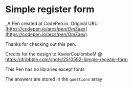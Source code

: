 # Simple register form
 _A Pen created at CodePen.io. Original URL: [https://codepen.io/arcs/pen/OmZaex](https://codepen.io/arcs/pen/OmZaex).

   Thanks for checking out this pen.
  
  Credits for the design to XavierCoulombeM
  @ https://dribbble.com/shots/2510592-Simple-register-form
  
  This Pen has no libraries except fonts
  
  The answers are stored in the `questions` array